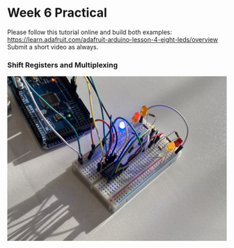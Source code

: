 # Week 6 Practical

Please follow this tutorial online and build both examples:
https://learn.adafruit.com/adafruit-arduino-lesson-4-eight-leds/overview
Submit a short video as always.

### Shift Registers and Multiplexing

![Image](img-1.jpeg)
